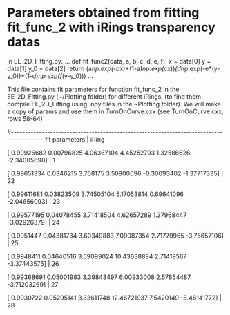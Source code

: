 # Parameters obtained from fitting fit_func_2 with iRings transparency datas

in EE_2D_Fitting.py:
...
def fit_func2(data, a, b, c, d, e, f):
    x = data[0]
    y = data[1]
    y_0 = data[2]
    return (a*np.exp(-b*x)+(1-a)*np.exp(c*x))*(d*np.exp(-e*(y-y_0))+(1-d)*np.exp(f*(y-y_0)))
...

This file contains fit parameters for function fit_func_2 in the EE_2D_Fitting.py (~/Plotting folder) for different iRings, (to find them compile EE_2D_Fitting using .npy files in the ~Plotting folder).
We will make a copy of params and use them in TurnOnCurve.cxx (see TurnOnCurve.cxx, rows 58-64)

#-----------------------------------------------------------------------------------------
fit parameters                                                             |         iRing

[ 0.99926682  0.00796825  4.06367104  4.45252793  1.32586626 -2.34005698]  |		  1

[ 0.99651334  0.0346215   3.768175    3.50900096 -0.30093402 -1.37717335]  |          22

[ 0.99611681  0.03823509  3.74505104  5.17053814  0.69641096 -2.04656093]  |          23

[ 0.99577195  0.04078455  3.71418504  4.62657289  1.37968447 -3.02926379]  |          24

[ 0.9951447   0.04381734  3.60349883  7.09087354  2.71779965 -3.75657106]  |          25

[ 0.9948411   0.04640516  3.59099024 10.43638894  2.71419567 -3.37443575]  |          26

[ 0.99368691  0.05001983  3.39843497  6.00933008  2.57854487 -3.71203269]  |          27

[ 0.9930722   0.05295141  3.33611748 12.46721937  7.5420149  -8.46141772]  |          28



